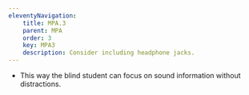 ```yaml
---
eleventyNavigation:
    title: MPA.3
    parent: MPA
    order: 3
    key: MPA3
    description: Consider including headphone jacks.
---
```

- This way the blind student can focus on sound information without distractions.
